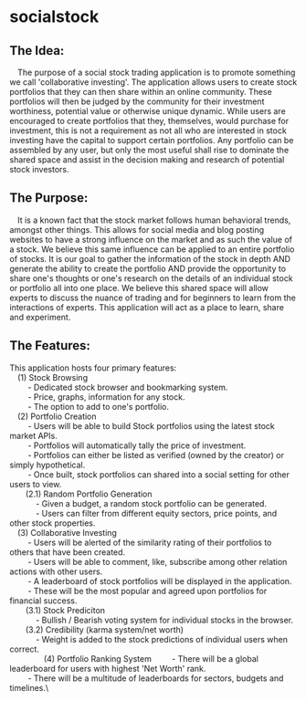 # socialstock

## The Idea:
&emsp;The purpose of a social stock trading application is to promote something we call 'collaborative investing'.
The application allows users to create stock portfolios that they can then share within an online community. These portfolios will then be judged by the community for their investment worthiness, potential value or otherwise unique dynamic. While users are encouraged to create portfolios that they, themselves, would purchase for investment, this is not a requirement as not all who are interested in stock investing have the capital to support certain portfolios. Any portfolio can be assembled by any user, but only the most useful shall rise to dominate the shared space and assist in the decision making and research of potential stock investors.

## The Purpose:
&emsp;It is a known fact that the stock market follows human behavioral trends, amongst other things. This allows for social media and blog posting websites to have a strong influence on the market and as such the value of a stock. We believe this same influence can be applied to an entire portfolio of stocks. It is our goal to gather the information of the stock in depth AND generate the ability to create the portfolio AND provide the opportunity to share one's thoughts or one's research on the details of an individual stock or portfolio all into one place. We believe this shared space will allow experts to discuss the nuance of trading and for beginners to learn from the interactions of experts. This application will act as a place to learn, share and experiment.

## The Features:
  This application hosts four primary features:\
&emsp;(1) Stock Browsing\
&emsp;&emsp; - Dedicated stock browser and bookmarking system.\
&emsp;&emsp; - Price, graphs, information for any stock.\
&emsp;&emsp; - The option to add to one's portfolio.\
&emsp;(2) Portfolio Creation\
&emsp;&emsp; - Users will be able to build Stock portfolios using the latest stock market APIs.\
&emsp;&emsp; - Portfolios will automatically tally the price of investment.\
&emsp;&emsp; - Portfolios can either be listed as verified (owned by the creator) or simply hypothetical.\
&emsp;&emsp; - Once built, stock portfolios can shared into a social setting for other users to view.\
&emsp;&emsp;(2.1) Random Portfolio Generation\
&emsp;&emsp;&emsp; - Given a budget, a random stock portfolio can be generated.\
&emsp;&emsp;&emsp; - Users can filter from different equity sectors, price points, and other stock properties.\
&emsp;(3) Collaborative Investing\
&emsp;&emsp; - Users will be alerted of the similarity rating of their portfolios to others that have been created.\
&emsp;&emsp; - Users will be able to comment, like, subscribe among other relation actions with other users.\
&emsp;&emsp; - A leaderboard of stock portfolios will be displayed in the application.\
&emsp;&emsp; - These will be the most popular and agreed upon portfolios for financial success.\
&emsp;&emsp;(3.1) Stock Prediciton\
&emsp;&emsp;&emsp; - Bullish / Bearish voting system for individual stocks in the browser.\
&emsp;&emsp;(3.2) Credibility (karma system/net worth)\
&emsp;&emsp;&emsp; - Weight is added to the stock predictions of individual users when correct.\
&emsp;&emsp;&emsp;
&emsp;(4) Portfolio Ranking System
&emsp;&emsp; - There will be a global leaderboard for users with highest 'Net Worth' rank.\
&emsp;&emsp; - There will be a multitude of leaderboards for sectors, budgets and timelines.\
